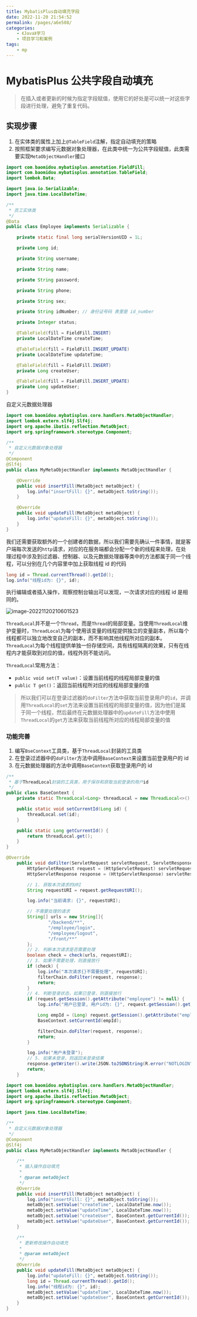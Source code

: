 ```yaml
---
title: MybatisPlus自动填充字段
date: 2022-11-20 21:54:52
permalink: /pages/a6e508/
categories:
    - 《Java》学习
    - 项目学习和案例
tags:
    - mp
---
```


# MybatisPlus 公共字段自动填充

> 在插入或者更新的时候为指定字段赋值，使用它的好处是可以统一对这些字段进行处理，避免了重复代码。

## 实现步骤

1.  在实体类的属性上加上`@TableField`注解，指定自动填充的策略
2.  按照框架要求编写元数据对象处理器，在此类中统一为公共字段赋值，此类需要实现`MetaObjectHandler`接口

```java
import com.baomidou.mybatisplus.annotation.FieldFill;
import com.baomidou.mybatisplus.annotation.TableField;
import lombok.Data;

import java.io.Serializable;
import java.time.LocalDateTime;

/**
 * 员工实体类
 */
@Data
public class Employee implements Serializable {

    private static final long serialVersionUID = 1L;

    private Long id;

    private String username;

    private String name;

    private String password;

    private String phone;

    private String sex;

    private String idNumber; // 身份证号码 表里是 id_number

    private Integer status;

    @TableField(fill = FieldFill.INSERT)
    private LocalDateTime createTime;

    @TableField(fill = FieldFill.INSERT_UPDATE)
    private LocalDateTime updateTime;

    @TableField(fill = FieldFill.INSERT)
    private Long createUser;

    @TableField(fill = FieldFill.INSERT_UPDATE)
    private Long updateUser;
}
```

自定义元数据处理器

```java
import com.baomidou.mybatisplus.core.handlers.MetaObjectHandler;
import lombok.extern.slf4j.Slf4j;
import org.apache.ibatis.reflection.MetaObject;
import org.springframework.stereotype.Component;

/**
 * 自定义元数据对象处理器
 */
@Component
@Slf4j
public class MyMetaObjectHandler implements MetaObjectHandler {

    @Override
    public void insertFill(MetaObject metaObject) {
        log.info("insertFill: {}", metaObject.toString());
    }

    @Override
    public void updateFill(MetaObject metaObject) {
        log.info("updateFill: {}", metaObject.toString());
    }
}

```

我们还需要获取额外的一个创建者的数据，所以我们需要先确认一件事情，就是客户端每次发送的`http`请求，对应的在服务端都会分配一个新的线程来处理，在处理过程中涉及到过滤器、控制器、以及元数据处理器等类中的方法都属于同一个线程，可以分别在几个内容里中加上获取线程 id 的代码

```java
long id = Thread.currentThread().getId();
log.info("线程id为: {}", id);
```

执行编辑或者插入操作，观察控制台输出可以发现，一次请求对应的线程 id 是相同的。

![image-20221120210601523](https://virusoss.oss-cn-shanghai.aliyuncs.com/images/image-20221120210601523.png)

`ThreadLocal`并不是一个`Thread`，而是`Thread`的局部变量。当使用`ThreadLocal`维护变量时，`ThreadLocal`为每个使用该变量的线程提供独立的变量副本，所以每个线程都可以独立地改变自己的副本，而不影响其他线程所对应的副本。`ThreadLocal`为每个线程提供单独一份存储空间，具有线程隔离的效果，只有在线程内才能获取到对应的值，线程外则不能访问。

`ThreadLocal`常用方法：

-   `public void set(T value)`：设置当前线程的线程局部变量的值
-   `public T get()`：返回当前线程所对应的线程局部变量的值

> 所以我们可以在登录过滤器的`doFilter`方法中获取当前登录用户的`id`，并调用`ThreadLocal`的`set`方法来设置当前线程的局部变量的值，因为他们是属于同一个线程，然后最终在元数据处理器中的`updateFill`方法中使用`ThreadLocal`的`get`方法来获取当前线程所对应的线程局部变量的值

### 功能完善

1.  编写`BseContext`工具类，基于`ThreadLocal`封装的工具类
2.  在登录过滤器中的`doFilter`方法中调用`BaseContext`来设置当前登录用户的 id
3.  在元数据处理器的方法中调用`BaseContext`获取登录用户的 id

```java
/**
 * 基于ThreadLocal封装的工具类，用于保存和获取当前登录的用户id
 */
public class BaseContext {
    private static ThreadLocal<Long> threadLocal = new ThreadLocal<>();

    public static void setCurrentId(Long id) {
        threadLocal.set(id);
    }

    public static Long getCurrentId() {
        return threadLocal.get();
    }
}

```

```java
@Override
    public void doFilter(ServletRequest servletRequest, ServletResponse servletResponse, FilterChain filterChain) throws IOException, ServletException {
        HttpServletRequest request = (HttpServletRequest) servletRequest;
        HttpServletResponse response = (HttpServletResponse) servletResponse;

        // 1. 获取本次请求的URI
        String requestURI = request.getRequestURI();

        log.info("当前请求: {}", requestURI);

        // 不需要处理的请求
        String[] urls = new String[]{
                "/backend/**",
                "/employee/login",
                "/employee/logout",
                "/front/**"
        };
        // 2. 判断本次请求是否需要处理
        boolean check = check(urls, requestURI);
        // 3. 如果不需要处理，则直接放行
        if (check) {
            log.info("本次请求{}不需要处理", requestURI);
            filterChain.doFilter(request, response);
            return;
        }
        // 4. 判断登录状态，如果已登录，则直接放行
        if (request.getSession().getAttribute("employee") != null) {
            log.info("用户已登录, 用户id为: {}", request.getSession().getAttribute("employee"));

            Long empId = (Long) request.getSession().getAttribute("employee");
            BaseContext.setCurrentId(empId);

            filterChain.doFilter(request, response);
            return;
        }

        log.info("用户未登录");
        // 5. 如果未登录，则返回未登录结果
        response.getWriter().write(JSON.toJSONString(R.error("NOTLOGIN")));
        return;
    }
```

```java
import com.baomidou.mybatisplus.core.handlers.MetaObjectHandler;
import lombok.extern.slf4j.Slf4j;
import org.apache.ibatis.reflection.MetaObject;
import org.springframework.stereotype.Component;

import java.time.LocalDateTime;

/**
 * 自定义元数据对象处理器
 */
@Component
@Slf4j
public class MyMetaObjectHandler implements MetaObjectHandler {

    /**
     * 插入操作自动填充
     *
     * @param metaObject
     */
    @Override
    public void insertFill(MetaObject metaObject) {
        log.info("insertFill: {}", metaObject.toString());
        metaObject.setValue("createTime", LocalDateTime.now());
        metaObject.setValue("updateTime", LocalDateTime.now());
        metaObject.setValue("createUser", BaseContext.getCurrentId());
        metaObject.setValue("updateUser", BaseContext.getCurrentId());
    }

    /**
     * 更新修改操作自动填充
     *
     * @param metaObject
     */
    @Override
    public void updateFill(MetaObject metaObject) {
        log.info("updateFill: {}", metaObject.toString());
        long id = Thread.currentThread().getId();
        log.info("线程id为: {}", id);
        metaObject.setValue("updateTime", LocalDateTime.now());
        metaObject.setValue("updateUser", BaseContext.getCurrentId());
    }
}

```
